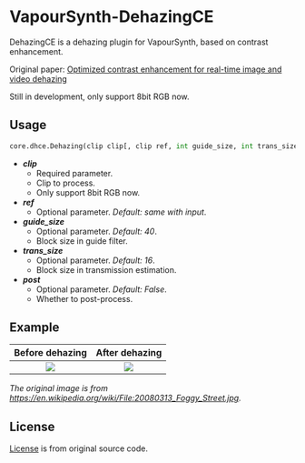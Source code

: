 # VapourSynth-DehazingCE
DehazingCE is a dehazing plugin for VapourSynth, based on contrast enhancement.

Original paper: [Optimized contrast enhancement for real-time image and video dehazing](http://mcl.korea.ac.kr/projects/dehazing/#userconsent#)

Still in development, only support 8bit RGB now.

## Usage

```python
core.dhce.Dehazing(clip clip[, clip ref, int guide_size, int trans_size, bool post])
```

* ***clip***
    * Required parameter.
    * Clip to process.
    * Only support 8bit RGB now.
* ***ref***
    * Optional parameter. *Default: same with input*.
* ***guide_size***
    * Optional parameter. *Default: 40*.
    * Block size in guide filter.
* ***trans_size***
    * Optional parameter. *Default: 16*.
    * Block size in transmission estimation.
* ***post***
    * Optional parameter. *Default: False*.
    * Whether to post-process.

## Example

| Before dehazing | After dehazing |
| :-------------: | :------------: |
| ![](https://i.loli.net/2020/06/12/rnjvJQdM6a3BZIg.jpg) | ![](https://i.loli.net/2020/06/12/hqgX9veIykwiL1r.jpg) |

*The original image is from https://en.wikipedia.org/wiki/File:20080313_Foggy_Street.jpg.*

## License

[License](https://github.com/Kiyamou/VapourSynth-DehazingCE/blob/master/LICENSE) is from original source code.
